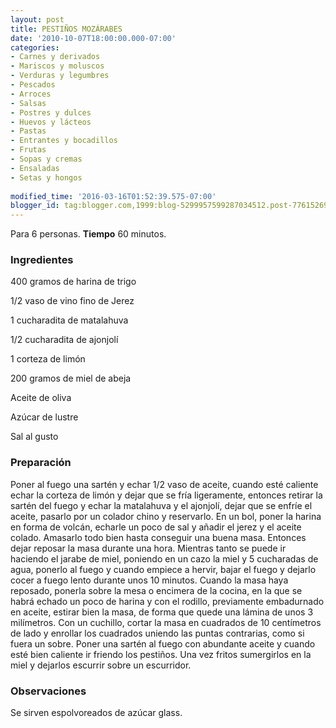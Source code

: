 ```yaml
---
layout: post
title: PESTIÑOS MOZÁRABES
date: '2010-10-07T18:00:00.000-07:00'
categories:
- Carnes y derivados
- Mariscos y moluscos
- Verduras y legumbres
- Pescados
- Arroces
- Salsas
- Postres y dulces
- Huevos y lácteos
- Pastas
- Entrantes y bocadillos
- Frutas
- Sopas y cremas
- Ensaladas
- Setas y hongos
 
modified_time: '2016-03-16T01:52:39.575-07:00'
blogger_id: tag:blogger.com,1999:blog-5299957599287034512.post-776152697850893718
---
```


Para 6 personas.
<b>Tiempo</b> 60 minutos.

<h3>Ingredientes</h3>

400 gramos de harina de trigo

1/2 vaso de vino fino de Jerez

1 cucharadita de matalahuva

1/2 cucharadita de ajonjolí

1 corteza de limón

200 gramos de miel de abeja

Aceite de oliva

Azúcar de lustre

Sal al gusto

<h3>Preparación</h3>

Poner al fuego una sartén y echar 1/2 vaso de aceite, cuando esté caliente echar la corteza de limón y dejar que se fría ligeramente, entonces retirar la sartén del fuego y echar la matalahuva y el ajonjolí, dejar que se enfríe el aceite, pasarlo por un colador chino y reservarlo. En un bol, poner la harina en forma de volcán, echarle un poco de sal y añadir el jerez y el aceite colado. Amasarlo todo bien hasta conseguir una buena masa. Entonces dejar reposar la masa durante una hora. Mientras tanto se puede ir haciendo el jarabe de miel, poniendo en un cazo la miel y 5 cucharadas de agua, ponerlo al fuego y cuando empiece a hervir, bajar el fuego y dejarlo cocer a fuego lento durante unos 10 minutos. Cuando la masa haya reposado, ponerla sobre la mesa o encimera de la cocina, en la que se habrá echado un poco de harina y con el rodillo, previamente embadurnado en aceite, estirar bien la masa, de forma que quede una lámina de unos 3 milímetros. Con un cuchillo, cortar la masa en cuadrados de 10 centímetros de lado y enrollar los cuadrados uniendo las puntas contrarias, como si fuera un sobre. Poner una sartén al fuego con abundante aceite y cuando esté bien caliente ir friendo los pestiños. Una vez fritos sumergirlos en la miel y dejarlos escurrir sobre un escurridor.

<h3>Observaciones</h3>

Se sirven espolvoreados de azúcar glass.


